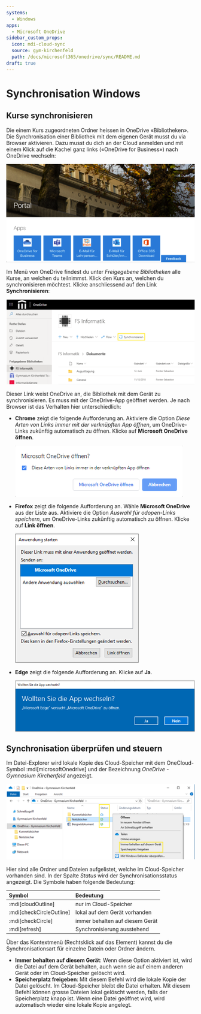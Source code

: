 ```yaml
---
systems:
  - Windows
apps:
  - Microsoft OneDrive
sidebar_custom_props:
  icon: mdi-cloud-sync
  source: gym-kirchenfeld
  path: /docs/microsoft365/onedrive/sync/README.md
draft: true
---
```


# Synchronisation Windows



## Kurse synchronisieren

Die einem Kurs zugeordneten Ordner heissen in OneDrive «Bibliotheken». Die Synchronisation einer Bibliothek mit dem eigenen Gerät musst du via Browser aktivieren. Dazu musst du dich an der Cloud anmelden und mit einem Klick auf die Kachel ganz links («OneDrive for Business») nach OneDrive wechseln:

![](./images/cloud-link-onedrive.png)

Im Menü von OneDrive findest du unter _Freigegebene Bibliotheken_ alle Kurse, an welchen du teilnimmst. Klick den Kurs an, welchen du synchronisieren möchtest. Klicke anschliessend auf den Link __Synchronisieren__:

![](./images/onedrive-course-sync.svg)

Dieser Link weist OneDrive an, die Bibliothek mit dem Gerät zu synchronisieren. Es muss mit der OneDrive-App geöffnet werden. Je nach Browser ist das Verhalten hier unterschiedlich:


- **Chrome** zeigt die folgende Aufforderung an. Aktiviere die Option _Diese Arten von Links immer mit der verknüpften App öffnen_, um OneDrive-Links zukünftig automatisch zu öffnen. Klicke auf __Microsoft OneDrive öffnen__.

    ![Aufforderung in Chrome](./images/onedrive-course-sync-chrome.png)

- **Firefox** zeigt die folgende Aufforderung an. Wähle __Microsoft OneDrive__ aus der Liste aus. Aktiviere die Option _Auswahl für odopen-Links speichern_, um OneDrive-Links zukünftig automatisch zu öffnen. Klicke auf __Link öffnen__.

    ![Aufforderung in Firefox](./images/onedrive-course-sync-firefox.png)

- **Edge** zeigt die folgende Aufforderung an. Klicke auf __Ja__.

    ![Aufforderung in Edge](./images/onedrive-course-sync-edge.png)

## Synchronisation überprüfen und steuern

Im Datei-Explorer wird lokale Kopie des Cloud-Speicher mit dem OneCloud-Symbol :mdi[microsoftOnedrive] und der Bezeichnung _OneDrive - Gymnasium Kirchenfeld_ angezeigt.

![](./images/onedrive-win-manage.svg)

Hier sind alle Ordner und Dateien aufgelistet, welche im Cloud-Speicher vorhanden sind. In der Spalte _Status_ wird der Synchronisationsstatus angezeigt. Die Symbole haben folgende Bedeutung:

| Symbol                     | Bedeutung                       |
| :------------------------- | :------------------------------ |
| :mdi[cloudOutline]        | nur im Cloud-Speicher           |
| :mdi[checkCircleOutline] | lokal auf dem Gerät vorhanden   |
| :mdi[checkCircle]         | immer behalten auf diesem Gerät |
| :mdi[refresh]              | Synchronisierung ausstehend     |

Über das Kontextmenü (Rechtsklick auf das Element) kannst du die Synchronisationsart für einzelne Datein oder Ordner ändern.

- __Immer behalten auf diesem Gerät__: Wenn diese Option aktiviert ist, wird die Datei  auf dem Gerät behalten, auch wenn sie auf einem anderen Gerät oder im Cloud-Speicher gelöscht wird.
- __Speicherplatz freigeben__: Mit diesem Befehl wird die lokale Kopie der Datei gelöscht. Im Cloud-Speicher bleibt die Datei erhalten. Mit diesem Befehl können grosse Dateien lokal gelöscht werden, falls der Speicherplatz knapp ist. Wenn eine Datei geöffnet wird, wird automatisch wieder eine lokale Kopie angelegt.
